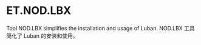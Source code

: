# ET.NOD.LBX
Tool NOD.LBX simplifies the installation and usage of Luban. NOD.LBX 工具简化了 Luban 的安装和使用。
